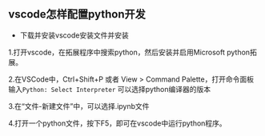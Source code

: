 ## vscode怎样配置python开发
- 下载并安装vscode安装文件并安装

1.打开vscode，在拓展程序中搜索python，然后安装并启用Microsoft python拓展。

2.在VSCode中，Ctrl+Shift+P 或者 View > Command Palette，打开命令面板
输入`Python: Select Interpreter` 可以选择python编译器的版本

3.在“文件-新建文件”中，可以选择.ipynb文件

4.打开一个python文件，按下F5，即可在vscode中运行python程序。